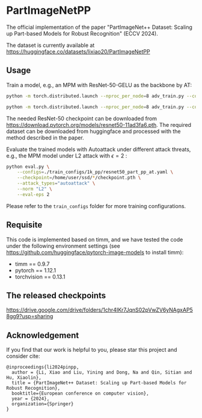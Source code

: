 # PartImageNetPP

The official implementation of the paper "PartImageNet++ Dataset: Scaling up Part-based Models for Robust Recognition" (ECCV 2024).

The dataset is currently available at https://huggingface.co/datasets/lixiao20/PartImageNetPP

## Usage

Train a model, e.g., an MPM with ResNet-50-GELU as the backbone by AT:

```bash
python -m torch.distributed.launch --nproc_per_node=8 adv_train.py --configs=./train_configs/1k_pp/resnet50_part_pp_init.yaml

python -m torch.distributed.launch --nproc_per_node=8 adv_train.py --configs=./train_configs/1k_pp/resnet50_part_pp_at.yaml
```


The needed ResNet-50 checkpoint can be downloaded from https://download.pytorch.org/models/resnet50-11ad3fa6.pth. The required dataset can be downloaded from huggingface and processed with the method described in the paper.


Evaluate the trained models with Autoattack under different attack threats, e.g., the MPM model under L2 attack with $\epsilon = 2$ :

```bash
python eval.py \
    --configs=./train_configs/1k_pp/resnet50_part_pp_at.yaml \
    --checkpoint=/home/user/ssd/*/checkpoint.pth \
    --attack_types="autoattack" \
    --norm "L2" \
    --eval-eps 2
```

Please refer to the `train_configs` folder for more training configurations.

## Requisite

This code is implemented based on timm, and we have tested the code under the following environment settings (see https://github.com/huggingface/pytorch-image-models to install timm):


- timm == 0.9.7
- pytorch == 1.12.1
- torchvision == 0.13.1


## The released checkpoints

https://drive.google.com/drive/folders/1chr4IKr7JqnS02pVwZV6yNAgxAP58gg9?usp=sharing

## Acknowledgement

If you find that our work is helpful to you, please star this project and consider cite:
```
@inproceedings{li2024pinpp,
  author = {Li, Xiao and Liu, Yining and Dong, Na and Qin, Sitian and Hu, Xiaolin},
  title = {PartImageNet++ Dataset: Scaling up Part-based Models for Robust Recognition},
  booktitle={European conference on computer vision},
  year = {2024},
  organization={Springer}
}
```